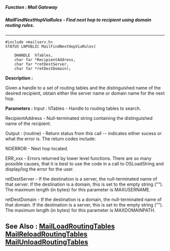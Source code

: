##### Function : Mail Gateway
##### MailFindNextHopViaRules - Find next hop to recipient using domain routing rules.
---
```
#include <mailserv.h>
STATUS LNPUBLIC MailFindNextHopViaRules(

	DHANDLE  hTables,
	char far *RecipientAddress,
	char far *retDestServer,
	char far *retDestDomain);
```
**Description :**

Given a handle to a set of routing tables and the distinguished name of the 
desired recipient, obtain either the server name or domain name for the next 
hop.

**Parameters :**
Input :
hTables  -  Handle to routing tables to search.

RecipientAddress  -  Null-terminated string containing the distinguished name of the recipient.

Output :
(routine)  -  Return status from this call -- indicates either sucess or what the error is. The return codes include:

NOERROR - Next hop located.

ERR_xxx - Errors returned by lower level functions.  There are so many possible causes, that it is best to use the code in a call to OSLoadString and display/log the error for the user. 


retDestServer  -  If the destination is a server, the null-terminated name of that server.  If the destination is a domain, this is set to the empty string ("").  The maximum length (in bytes) for this parameter is MAXUSERNAME.

retDestDomain  -  If the destination is a domain, the null-terminated name of that domain.  If the destination is a server, this is set to the empty string ("").  The maximum length (in bytes) for this parameter is MAXDOMAINPATH.


**See Also :**
[MailLoadRoutingTables](/reference/Func/MailLoadRoutingTables)
[MailReloadRoutingTables](/reference/Func/MailReloadRoutingTables)
[MailUnloadRoutingTables](/reference/Func/MailUnloadRoutingTables)
---
